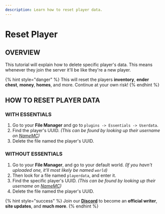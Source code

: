 ```yaml
---
description: Learn how to reset player data.
---
```


# Reset Player

## OVERVIEW

This tutorial will explain how to delete specific player's data. This means whenever they join the server it'll be like they're a new player.

{% hint style="danger" %}
This will reset the players **inventory**, **ender chest**, **money**, **homes**, and more. Continue at your own risk!
{% endhint %}

## HOW TO RESET PLAYER DATA

### WITH ESSENTIALS

1. Go to your **File Manager** and go to `plugins -> Essentials -> Userdata`.
2. Find the player's UUID. _\(This can be found by looking up their username on_ [_NameMC_](https://namemc.com/)_\)_
3. Delete the file named the player's UUID.

### WITHOUT ESSENTIALS

1. Go to your **File Manager**, and go to your default world. _\(If you havn't uploaded one, it'll most likely be named `world`\)_
2. Then look for a file named `playerdata`, and enter it.
3. Find the specific player's UUID. _\(This can be found by looking up their username on_ [_NameMC_](https://namemc.com/)_\)_
4. Delete the file named the player's UUID.

{% hint style="success" %}
Join our [**Discord**](https://discord.gg/TYhH5bK) to become an **official writer**, **site updates**, and **much more**.
{% endhint %}

